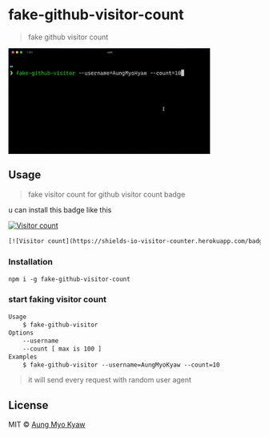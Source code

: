 # fake-github-visitor-count

> fake github visitor count

<img src="./assets/demo.gif" alt="fake-github-visitor-count" align="center" width="80%">

## Usage

> fake visitor count for github visitor count badge

u can install this badge like this

[![Visitor count](https://shields-io-visitor-counter.herokuapp.com/badge?page=AungMyoKyaw)](https://github.com/AungMyoKyaw)

```txt
[![Visitor count](https://shields-io-visitor-counter.herokuapp.com/badge?page=AungMyoKyaw)](https://github.com/AungMyoKyaw)
```

### Installation

```
npm i -g fake-github-visitor-count
```

### start faking visitor count

```shell
Usage
    $ fake-github-visitor
Options
    --username
    --count [ max is 100 ]
Examples
    $ fake-github-visitor --username=AungMyoKyaw --count=10
```

> it will send every request with random user agent

## License

MIT © [Aung Myo Kyaw](https://github.com/AungMyoKyaw)
